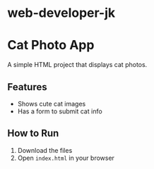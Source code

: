 # web-developer-jk
# Cat Photo App
A simple HTML project that displays cat photos.

## Features
- Shows cute cat images
- Has a form to submit cat info

## How to Run
1. Download the files
2. Open `index.html` in your browser
